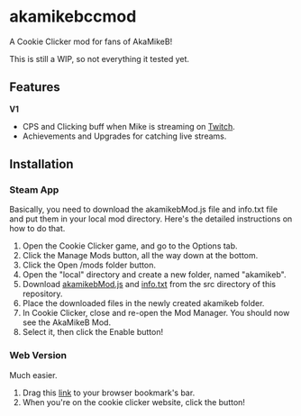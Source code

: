 # akamikebccmod
A Cookie Clicker mod for fans of AkaMikeB!

This is still a WIP, so not everything it tested yet.

## Features
<b>V1</b>
* CPS and Clicking buff when Mike is streaming on <a href="https://www.twitch.tv/akamikeb">Twitch</a>.
* Achievements and Upgrades for catching live streams.

## Installation
### Steam App
Basically, you need to download the akamikebMod.js file and info.txt file and put them in your local mod directory. Here's the detailed instructions on how to do that.
1. Open the Cookie Clicker game, and go to the Options tab.
2. Click the Manage Mods button, all the way down at the bottom.
3. Click the Open /mods folder button.
4. Open the "local" directory and create a new folder, named "akamikeb".
5. Download <a href="/akamikebccmod/src/akamikebMod.js">akamikebMod.js</a> and <a href="/akamikebccmod/src/info.txt">info.txt</a> from the src directory of this repository.
6. Place the downloaded files in the newly created akamikeb folder.
7. In Cookie Clicker, close and re-open the Mod Manager. You should now see the AkaMikeB Mod.
8. Select it, then click the Enable button!

### Web Version
Much easier.
1. Drag this <a href="javascript: Game.LoadMod('https://machinex7.github.io/akamikebccmod/src/akamikebMod.js');">link</a> to your browser bookmark's bar.
2. When you're on the cookie clicker website, click the button!
